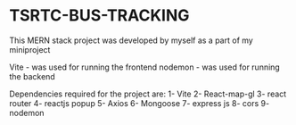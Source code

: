 # TSRTC-BUS-TRACKING
This MERN stack project was developed by myself as a part of my miniproject

Vite - was used for running the frontend
nodemon - was used for running the backend

Dependencies required for the project are:
1- Vite
2- React-map-gl
3- react router
4- reactjs popup
5- Axios
6- Mongoose
7- express js
8- cors
9- nodemon
